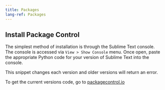 ```yaml
---
title: Packages
lang-ref: Packages
---
```



## Install Package Control

The simplest method of installation is through the Sublime Text console. The console is accessed via `View > Show Console` menu. Once open, paste the appropriate Python code for your version of Sublime Text into the console.

This snippet changes each version and older versions will return an error.

To get the current versions code, go to [packagecontrol.io](https://packagecontrol.io/installation)
